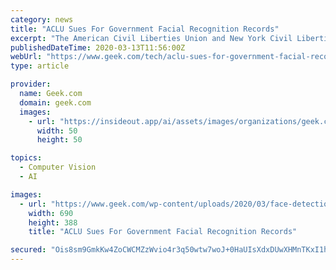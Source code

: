 ```yaml
---
category: news
title: "ACLU Sues For Government Facial Recognition Records"
excerpt: "The American Civil Liberties Union and New York Civil Liberties Union are challenging federal law enforcement’s use of facial recognition surveillance tech. A lawsuit was filed Thursday against the U.S. Department of Homeland Security (DHS), Customs and Border Protection (CBP), Immigration and Customs Enforcement (ICE), and Transportation ..."
publishedDateTime: 2020-03-13T11:56:00Z
webUrl: "https://www.geek.com/tech/aclu-sues-for-government-facial-recognition-records-1820222/"
type: article

provider:
  name: Geek.com
  domain: geek.com
  images:
    - url: "https://insideout.app/ai/assets/images/organizations/geek.com-50x50.jpg"
      width: 50
      height: 50

topics:
  - Computer Vision
  - AI

images:
  - url: "https://www.geek.com/wp-content/uploads/2020/03/face-detection-geraltPixabay.jpg"
    width: 690
    height: 388
    title: "ACLU Sues For Government Facial Recognition Records"

secured: "Ois8sm9GmkKw4ZoCWCMZzWvio4r3q50wtw7woJ+0HaUIsXdxDUwXHMnTKxI1h3V6rlJjr8L8WTn4t/Z5en+hqOkgTp0f6Pe8GdMKO4EpFQJNKSnycKT+965g9bWYoAH4MzvSwY647ObM6L0pozsTMnb7zxJwSiaTskruPB40V6vo6+Tl81X/8D9hjGrA1PCGscv+1CPSsEIs12LM1UI6UR2950iKhr45eGb4mJ4mYkD+nAWp/bMVuiRSAefgVVOaD2QShRlldDLfIQDA1//Aa48PO05pE5BBRBvO6GRvZ6V/5Z/tifAZbsMB5iR1jjxF;R14dEe5TN4qzNvM9f9Wt7w=="
---
```


